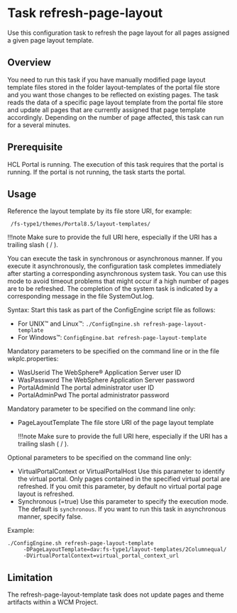 # Task refresh-page-layout

Use this configuration task to refresh the page layout for all pages assigned a given page layout template.

## Overview

You need to run this task if you have manually modified page layout template files stored in the folder layout-templates of the portal file store and you want those changes to be reflected on existing pages. The task reads the data of a specific page layout template from the portal file store and update all pages that are currently assigned that page template accordingly. Depending on the number of page affected, this task can run for a several minutes.

## Prerequisite

HCL Portal is running. The execution of this task requires that the portal is running. If the portal is not running, the task starts the portal.

## Usage

Reference the layout template by its file store URI, for example:

```
 /fs-type1/themes/Portal8.5/layout-templates/
```

!!!note
    Make sure to provide the full URI here, especially if the URI has a trailing slash ( / ).

You can execute the task in synchronous or asynchronous manner. If you execute it asynchronously, the configuration task completes immediately after starting a corresponding asynchronous system task. You can use this mode to avoid timeout problems that might occur if a high number of pages are to be refreshed. The completion of the system task is indicated by a corresponding message in the file SystemOut.log.

Syntax: Start this task as part of the ConfigEngine script file as follows:

-   For UNIX™ and Linux™: `./ConfigEngine.sh refresh-page-layout-template`
-   For Windows™: `ConfigEngine.bat refresh-page-layout-template`

Mandatory parameters to be specified on the command line or in the file wkplc.properties:

-   WasUserid The WebSphere® Application Server user ID
-   WasPassword The WebSphere Application Server password
-   PortalAdminId The portal administrator user ID
-   PortalAdminPwd The portal administrator password

Mandatory parameter to be specified on the command line only:

-   PageLayoutTemplate The file store URI of the page layout template

    !!!note
        Make sure to provide the full URI here, especially if the URI has a trailing slash ( / ).


Optional parameters to be specified on the command line only:

-   VirtualPortalContext or VirtualPortalHost Use this parameter to identify the virtual portal. Only pages contained in the specified virtual portal are refreshed. If you omit this parameter, by default no virtual portal page layout is refreshed.
-   Synchronous (=true) Use this parameter to specify the execution mode. The default is `synchronous`. If you want to run this task in asynchronous manner, specify false.

Example:

```
./ConfigEngine.sh refresh-page-layout-template 
     -DPageLayoutTemplate=dav:fs-type1/layout-templates/2Columnequal/ 
     -DVirtualPortalContext=virtual_portal_context_url 
```

## Limitation

The refresh-page-layout-template task does not update pages and theme artifacts within a WCM Project. 


